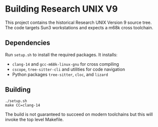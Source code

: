 # Building Research UNIX V9

This project contains the historical Research UNIX Version 9 source tree. The
code targets Sun3 workstations and expects a m68k cross toolchain.

## Dependencies

Run `setup.sh` to install the required packages. It installs:

- `clang-14` and `gcc-m68k-linux-gnu` for cross compiling
- `cscope`, `tree-sitter-cli` and utilities for code navigation
- Python packages `tree-sitter`, `cloc`, and `lizard`

## Building

```
./setup.sh
make CC=clang-14
```

The build is not guaranteed to succeed on modern toolchains but this will
invoke the top level Makefile.

